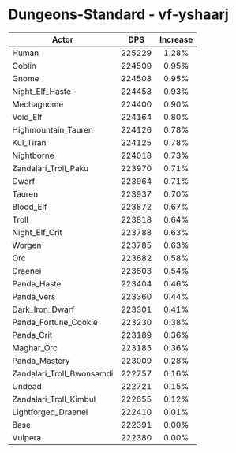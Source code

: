 # Dungeons-Standard - vf-yshaarj
| Actor | DPS | Increase |
|---|:---:|:---:|
|Human|225229|1.28%|
|Goblin|224509|0.95%|
|Gnome|224508|0.95%|
|Night_Elf_Haste|224458|0.93%|
|Mechagnome|224400|0.90%|
|Void_Elf|224164|0.80%|
|Highmountain_Tauren|224126|0.78%|
|Kul_Tiran|224125|0.78%|
|Nightborne|224018|0.73%|
|Zandalari_Troll_Paku|223970|0.71%|
|Dwarf|223964|0.71%|
|Tauren|223937|0.70%|
|Blood_Elf|223872|0.67%|
|Troll|223818|0.64%|
|Night_Elf_Crit|223788|0.63%|
|Worgen|223785|0.63%|
|Orc|223682|0.58%|
|Draenei|223603|0.54%|
|Panda_Haste|223404|0.46%|
|Panda_Vers|223360|0.44%|
|Dark_Iron_Dwarf|223301|0.41%|
|Panda_Fortune_Cookie|223230|0.38%|
|Panda_Crit|223189|0.36%|
|Maghar_Orc|223185|0.36%|
|Panda_Mastery|223009|0.28%|
|Zandalari_Troll_Bwonsamdi|222757|0.16%|
|Undead|222721|0.15%|
|Zandalari_Troll_Kimbul|222655|0.12%|
|Lightforged_Draenei|222410|0.01%|
|Base|222391|0.00%|
|Vulpera|222380|0.00%|
